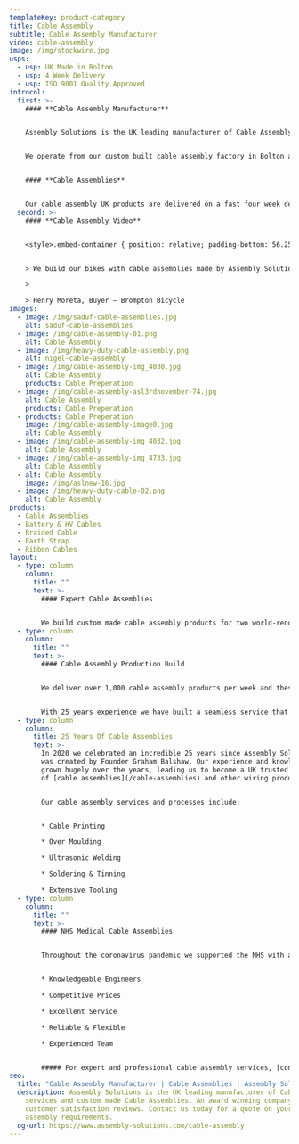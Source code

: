 ```yaml
---
templateKey: product-category
title: Cable Assembly
subtitle: Cable Assembly Manufacturer
video: cable-assembly
image: /img/stockwire.jpg
usps:
  - usp: UK Made in Bolton
  - usp: 4 Week Delivery
  - usp: ISO 9001 Quality Approved
introcol:
  first: >-
    #### **Cable Assembly Manufacturer**


    Assembly Solutions is the UK leading manufacturer of Cable Assembly and Cable Preparation services. We have been making cable assemblies for over 25 years, and over this time have built an incredible portfolio of world-class customers including; Aston Martin, Siemens and Vodafone. 


    We operate from our custom built cable assembly factory in Bolton and have a team of 70 staff who help produce over 1,000 cable assemblies per week. Our friendly and focused team are fully trained on all cable assembly production processes including; crimping, soldering, tinning and understanding acceptable tolerances set by the customer.


    #### **Cable Assemblies**


    Our cable assembly UK products are delivered on a fast four week delivery, from receipt of sample approval. We make a cable assembly sample for all new products to ensure that the customer is 100% satisfied and happy for us to commence with full volume production. We work to only the highest quality standards and proud that all our cable assemblies are manufactured in our family run British Bolton factory.
  second: >-
    #### **Cable Assembly Video**


    <style>.embed-container { position: relative; padding-bottom: 56.25%; height: 0; overflow: hidden; max-width: 100%; } .embed-container iframe, .embed-container object, .embed-container embed { position: absolute; top: 0; left: 0; width: 100%; height: 100%; }</style><div class='embed-container'><iframe src='https://www.youtube.com/embed/JM9UP2GiQ_M?loop=1&playlist=JM9UP2GiQ_M' frameborder='0' allowfullscreen></iframe></div>


    > We build our bikes with cable assemblies made by Assembly Solutions as their quality is first class and deliveries are always on time, which is vital for our fast moving production lines! The sales and engineering team are an absolute pleasure to deal with, very friendly and quick to respond to any technical changes and quotations. It is very easy to say that ASL are one of our best suppliers!  

    >

    > Henry Moreta, Buyer – Brompton Bicycle
images:
  - image: /img/saduf-cable-assemblies.jpg
    alt: saduf-cable-assemblies
  - image: /img/cable-assembly-01.png
    alt: Cable Assembly
  - image: /img/heavy-duty-cable-assembly.png
    alt: nigel-cable-assembly
  - image: /img/cable-assembly-img_4030.jpg
    alt: Cable Assembly
    products: Cable Preperation
  - image: /img/cable-assembly-asl3rdnovember-74.jpg
    alt: Cable Assembly
    products: Cable Preperation
  - products: Cable Preperation
    image: /img/cable-assembly-image0.jpg
    alt: Cable Assembly
  - image: /img/cable-assembly-img_4032.jpg
    alt: Cable Assembly
  - image: /img/cable-assembly-img_4733.jpg
    alt: Cable Assembly
  - alt: Cable Assembly
    image: /img/aslnew-16.jpg
  - image: /img/heavy-duty-cable-02.png
    alt: Cable Assembly
products:
  - Cable Assemblies
  - Battery & HV Cables
  - Braided Cable
  - Earth Strap
  - Ribbon Cables
layout:
  - type: column
    column:
      title: ""
      text: >-
        #### Expert Cable Assemblies


        We build custom made cable assembly products for two world-renowned manufacturers, Aston Martin and Brompton Bicycle. Their supply chain required our technical expertise to create the most cost-effective solution for their application. Working with leading brands for over 25 years has broadened our knowledge and expertise on [cable assemblies](/cable-assemblies) which has opening opportunities in other Industries across the globe.
  - type: column
    column:
      title: ""
      text: >-
        #### Cable Assembly Production Build


        We deliver over 1,000 cable assembly products per week and these are shipped worldwide to Industries including; Automotive, Medical, Security and Test & Measurement. Based in our large and lively Bolton factory, our cable assembly production is set up for fast turnaround and accurate manufacture.


        With 25 years experience we have built a seamless service that offers customers a cable assembly solution, supporting them with design & development and delivering on a fast and flexible turnaround.
  - type: column
    column:
      title: 25 Years Of Cable Assemblies
      text: >-
        In 2020 we celebrated an incredible 25 years since Assembly Solutions
        was created by Founder Graham Balshaw. Our experience and knowledge has
        grown hugely over the years, leading us to become a UK trusted supplier
        of [cable assemblies](/cable-assemblies) and other wiring products.


        Our cable assembly services and processes include;


        * Cable Printing

        * Over Moulding

        * Ultrasonic Welding

        * Soldering & Tinning

        * Extensive Tooling
  - type: column
    column:
      title: ""
      text: >-
        #### NHS Medical Cable Assemblies


        Throughout the coronavirus pandemic we supported the NHS with a range cable assembly products for medical equipment. These included; cable assemblies for covid testing apparatus, hospital bed cables, sterilisation[](www.assembly-solutions.com/cable-assemblies) [cable assemblies](/cable-assemblies)[](www.assembly-solutions.com/cable-assemblies) and ventilation equipment cables. It has been an extremely challenging time and we're proud our of team that put in extra over time every week to show their support in helping hospitals all across the world.


        * Knowledgeable Engineers

        * Competitive Prices

        * Excellent Service

        * Reliable & Flexible

        * Experienced Team


        ##### For expert and professional cable assembly services, [contact Assembly Solutions ](https://www.assembly-solutions.com/contact)today for a specially tailored quote and advice on your project.
seo:
  title: "Cable Assembly Manufacturer | Cable Assemblies | Assembly Solutions "
  description: Assembly Solutions is the UK leading manufacturer of Cable Assembly
    services and custom made Cable Assemblies. An award winning company with 98%
    customer satisfaction reviews. Contact us today for a quote on your cable
    assembly requirements.
  og-url: https://www.assembly-solutions.com/cable-assembly
---
```

